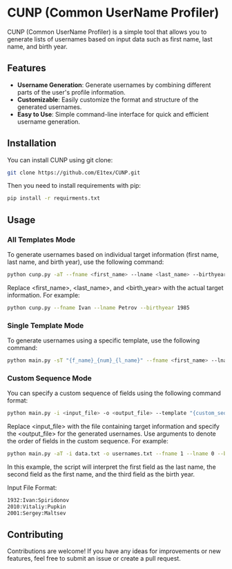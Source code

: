 # CUNP (Common UserName Profiler)
CUNP (Common UserName Profiler) is a simple tool that allows you to generate lists of usernames based on input data such as first name, last name, and birth year.

## Features
- **Username Generation**: Generate usernames by combining different parts of the user's profile information.
- **Customizable**: Easily customize the format and structure of the generated usernames.
- **Easy to Use**: Simple command-line interface for quick and efficient username generation.

## Installation
You can install CUNP using git clone:
```bash
git clone https://github.com/E1tex/CUNP.git
```
Then you need to install requirements with pip:
```bash
pip install -r requirments.txt
```
## Usage

### All Templates Mode
To generate usernames based on individual target information (first name, last name, and birth year), use the following command:

```bash
python cunp.py -aT --fname <first_name> --lname <last_name> --birthyear <birth_year>
```
Replace <first_name>, <last_name>, and <birth_year> with the actual target information.
For example:
```bash
python cunp.py --fname Ivan --lname Petrov --birthyear 1985
```
### Single Template Mode
To generate usernames using a specific template, use the following command:
```bash
python main.py -sT "{f_name}_{num}_{l_name}" --fname <first_name> --lname <last_name> --birthyear <birth_year>
```

### Custom Sequence Mode
You can specify a custom sequence of fields using the following command format:

```bash
python main.py -i <input_file> -o <output_file> --template "{custom_sequence}"
```
Replace <input_file> with the file containing target information and specify the <output_file> for the generated usernames. Use arguments to denote the order of fields in the custom sequence. For example:

```bash
python main.py -aT -i data.txt -o usernames.txt --fname 1 --lname 0 --birthyear 2 
```
In this example, the script will interpret the first field as the last name, the second field as the first name, and the third field as the birth year.

Input File Format:
```bash
1932:Ivan:Spiridonov
2010:Vitaliy:Pupkin
2001:Sergey:Maltsev
```

## Contributing
Contributions are welcome! If you have any ideas for improvements or new features, feel free to submit an issue or create a pull request.
